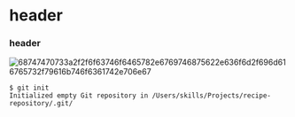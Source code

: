 # header
### header
![68747470733a2f2f6f63746f6465782e6769746875622e636f6d2f696d616765732f79616b746f6361742e706e67](https://user-images.githubusercontent.com/126171034/230740008-41ee0d02-ae07-4527-a866-6c8a446afa40.png)
```
$ git init
Initialized empty Git repository in /Users/skills/Projects/recipe-repository/.git/
```
